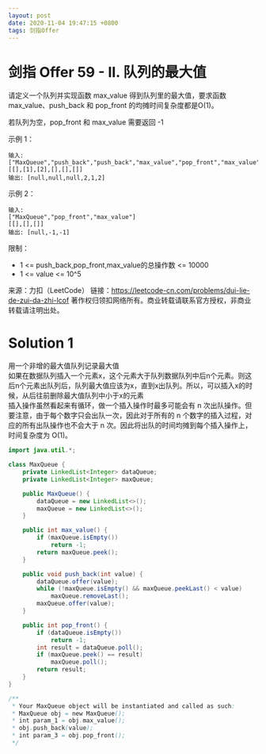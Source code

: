 ```yaml
---
layout: post
date: 2020-11-04 19:47:15 +0800
tags: 剑指Offer
---
```


# 剑指 Offer 59 - II. 队列的最大值

请定义一个队列并实现函数 max_value 得到队列里的最大值，要求函数max_value、push_back 和 pop_front 的均摊时间复杂度都是O(1)。

若队列为空，pop_front 和 max_value 需要返回 -1

示例 1：
```
输入: 
["MaxQueue","push_back","push_back","max_value","pop_front","max_value"]
[[],[1],[2],[],[],[]]
输出: [null,null,null,2,1,2]
```
示例 2：
```
输入: 
["MaxQueue","pop_front","max_value"]
[[],[],[]]
输出: [null,-1,-1]
```
限制：
+ 1 <= push_back,pop_front,max_value的总操作数 <= 10000
+ 1 <= value <= 10^5

来源：力扣（LeetCode）
链接：https://leetcode-cn.com/problems/dui-lie-de-zui-da-zhi-lcof
著作权归领扣网络所有。商业转载请联系官方授权，非商业转载请注明出处。

# Solution 1
用一个非增的最大值队列记录最大值  
如果在数据队列插入一个元素x，这个元素大于队列数据队列中后n个元素。则这后n个元素出队列后，队列最大值应该为x，直到x出队列。所以，可以插入x的时候，从后往前删除最大值队列中小于x的元素  
插入操作虽然看起来有循环，做一个插入操作时最多可能会有 n 次出队操作。但要注意，由于每个数字只会出队一次，因此对于所有的 n 个数字的插入过程，对应的所有出队操作也不会大于 n 次。因此将出队的时间均摊到每个插入操作上，时间复杂度为 O(1)。  
``` java
import java.util.*;

class MaxQueue {
    private LinkedList<Integer> dataQueue;
    private LinkedList<Integer> maxQueue;

    public MaxQueue() {
        dataQueue = new LinkedList<>();
        maxQueue = new LinkedList<>();
    }

    public int max_value() {
        if (maxQueue.isEmpty())
            return -1;
        return maxQueue.peek();
    }

    public void push_back(int value) {
        dataQueue.offer(value);
        while (!maxQueue.isEmpty() && maxQueue.peekLast() < value)
            maxQueue.removeLast();
        maxQueue.offer(value);
    }

    public int pop_front() {
        if (dataQueue.isEmpty())
            return -1;
        int result = dataQueue.poll();
        if (maxQueue.peek() == result)
            maxQueue.poll();
        return result;
    }
}

/**
 * Your MaxQueue object will be instantiated and called as such:
 * MaxQueue obj = new MaxQueue();
 * int param_1 = obj.max_value();
 * obj.push_back(value);
 * int param_3 = obj.pop_front();
 */
```